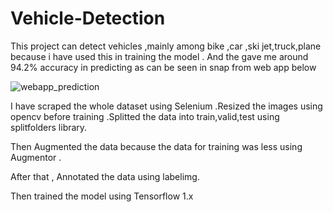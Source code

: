 # Vehicle-Detection

This project can detect vehicles ,mainly among bike ,car ,ski jet,truck,plane because i have used this in training the model . And the gave me around 94.2%  accuracy in predicting as can be seen in snap from web app below




![webapp_prediction](https://user-images.githubusercontent.com/109203404/184489722-87df8a29-0539-4bae-b1b0-a5e6b720270c.png)




I have scraped the whole dataset using Selenium .Resized the images using opencv before training .Splitted the data into train,valid,test using splitfolders library.

Then Augmented the data because the data for training was less using Augmentor .

After that , Annotated the data using labelimg.

Then trained the model using Tensorflow 1.x
